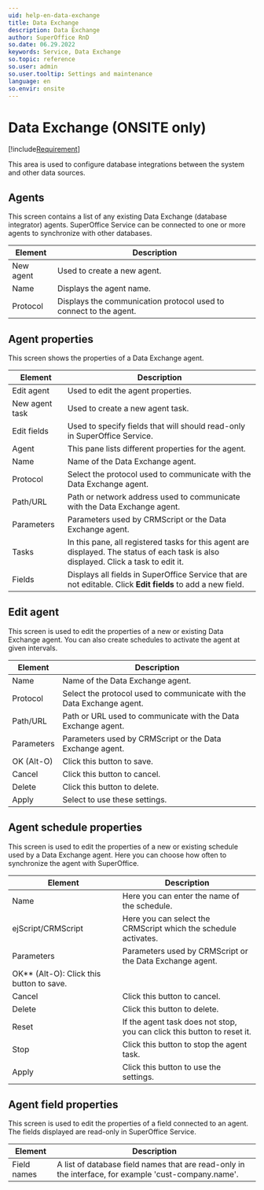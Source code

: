 ```yaml
---
uid: help-en-data-exchange
title: Data Exchange
description: Data Exchange
author: SuperOffice RnD
so.date: 06.29.2022
keywords: Service, Data Exchange
so.topic: reference
so.user: admin
so.user.tooltip: Settings and maintenance
language: en
so.envir: onsite
---
```


# Data Exchange (ONSITE only)

[!include[Requirement](../../../../learn/includes/req-expander-services.md)]

This area is used to configure database integrations between the system and other data sources.

## Agents

This screen contains a list of any existing Data Exchange (database integrator) agents. SuperOffice Service can be connected to one or more agents to synchronize with other databases.

| Element | Description |
|---|---|
| New agent | Used to create a new agent. |
| Name | Displays the agent name. |
| Protocol | Displays the communication protocol used to connect to the agent. |

## Agent properties

This screen shows the properties of a Data Exchange agent.

| Element | Description |
|---|---|
| Edit agent | Used to edit the agent properties. |
| New agent task | Used to create a new agent task. |
| Edit fields | Used to specify fields that will should read-only in SuperOffice Service. |
| Agent | This pane lists different properties for the agent. |
| Name | Name of the Data Exchange agent. |
| Protocol | Select the protocol used to communicate with the Data Exchange agent. |
| Path/URL | Path or network address used to communicate with the Data Exchange agent. |
| Parameters | Parameters used by CRMScript or the Data Exchange agent. |
| Tasks | In this pane, all registered tasks for this agent are displayed. The status of each task is also displayed. Click a task to edit it. |
| Fields | Displays all fields in SuperOffice Service that are not editable. Click **Edit fields** to add a new field. |

## Edit agent

This screen is used to edit the properties of a new or existing Data Exchange agent. You can also create schedules to activate the agent at given intervals.

| Element | Description |
|---|---|
| Name | Name of the Data Exchange agent. |
| Protocol | Select the protocol used to communicate with the Data Exchange agent. |
| Path/URL | Path or URL used to communicate with the Data Exchange agent. |
| Parameters | Parameters used by CRMScript or the Data Exchange agent. |
| OK (Alt-O) | Click this button to save. |
| Cancel | Click this button to cancel. |
| Delete | Click this button to delete. |
| Apply | Select to use these settings. |

## Agent schedule properties

This screen is used to edit the properties of a new or existing schedule used by a Data Exchange agent. Here you can choose how often to synchronize the agent with SuperOffice.

| Element | Description |
|---|---|
| Name | Here you can enter the name of the schedule. |
| ejScript/CRMScript | Here you can select the CRMScript which the schedule activates. |
| Parameters | Parameters used by CRMScript or the Data Exchange agent. |
| OK** (Alt-O): Click this button to save. |
| Cancel | Click this button to cancel. |
| Delete | Click this button to delete. |
| Reset | If the agent task does not stop, you can click this button to reset it. |
| Stop | Click this button to stop the agent task. |
| Apply | Click this button to use the settings. |

## Agent field properties

This screen is used to edit the properties of a field connected to an agent. The fields displayed are read-only in SuperOffice Service.

| Element | Description |
|---|---|
| Field names | A list of database field names that are read-only in the interface, for example 'cust-company.name'. |

<!-- Referenced links -->

<!-- Referenced images -->
